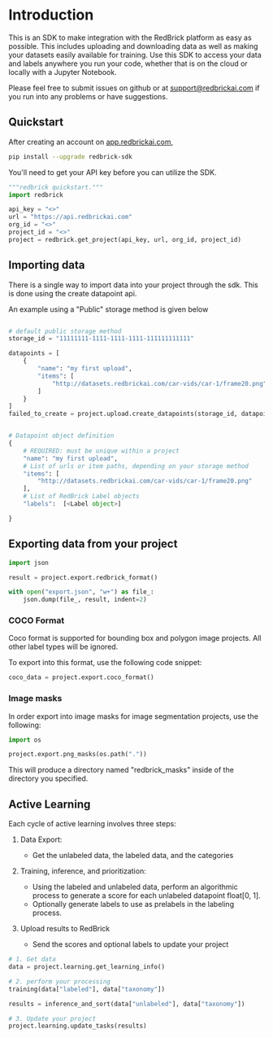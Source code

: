 # Introduction

This is an SDK to make integration with the RedBrick platform as easy as possible. This includes uploading and downloading data
as well as making your datasets easily available for training. Use this SDK to access your data and labels anywhere you run your code, whether that is on the cloud or locally with a Jupyter Notebook.

Please feel free to submit issues on github or at [support@redbrickai.com](mailto:support@redbrickai.com) if you run into any problems or have suggestions.

## Quickstart

After creating an account on [app.redbrickai.com](https://app.redbrick.com),

```bash
pip install --upgrade redbrick-sdk
```

You'll need to get your API key before you can utilize the SDK.

```python
"""redbrick quickstart."""
import redbrick

api_key = "<>"
url = "https://api.redbrickai.com"
org_id = "<>"
project_id = "<>"
project = redbrick.get_project(api_key, url, org_id, project_id)


```

## Importing data

There is a single way to import data into your project through the sdk. This is done using the create datapoint api.

An example using a "Public" storage method is given below

```python

# default public storage method
storage_id = "11111111-1111-1111-1111-111111111111"

datapoints = [
    {
        "name": "my first upload",
        "items": [
            "http://datasets.redbrickai.com/car-vids/car-1/frame20.png"
        ]
    }
]
failed_to_create = project.upload.create_datapoints(storage_id, datapoints)


# Datapoint object definition
{
    # REQUIRED: must be unique within a project
    "name": "my first upload",
    # List of urls or item paths, depending on your storage method
    "items": [
        "http://datasets.redbrickai.com/car-vids/car-1/frame20.png"
    ],
    # List of RedBrick Label objects
    "labels":  [<Label object>]

}


```

## Exporting data from your project

```python
import json

result = project.export.redbrick_format()

with open("export.json", "w+") as file_:
    json.dump(file_, result, indent=2)
```

### COCO Format

Coco format is supported for bounding box and polygon image projects. All other label types will be ignored.

To export into this format, use the following code snippet:

```python
coco_data = project.export.coco_format()

```

### Image masks

In order export into image masks for image segmentation projects, use the following:

```python
import os

project.export.png_masks(os.path("."))
```

This will produce a directory named "redbrick_masks" inside of the directory you specified.

## Active Learning

Each cycle of active learning involves three steps:

1. Data Export:

   - Get the unlabeled data, the labeled data, and the categories

2. Training, inference, and prioritization:

   - Using the labeled and unlabeled data, perform an algorithmic process to generate a score for each unlabeled datapoint float[0, 1].
   - Optionally generate labels to use as prelabels in the labeling process.

3. Upload results to RedBrick
   - Send the scores and optional labels to update your project

```python
# 1. Get data
data = project.learning.get_learning_info()

# 2. perform your processing
training(data["labeled"], data["taxonomy"])

results = inference_and_sort(data["unlabeled"], data["taxonomy"])

# 3. Update your project
project.learning.update_tasks(results)

```
